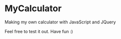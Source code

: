 # MyCalculator
Making my own calculator with JavaScript and JQuery

Feel free to test it out. Have fun :)
